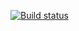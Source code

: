 [![Build status](https://ci.appveyor.com/api/projects/status/sj591cxin6e69ir4/branch/master?svg=true)](https://ci.appveyor.com/project/Liudmila/javaapi2/branch/master)
